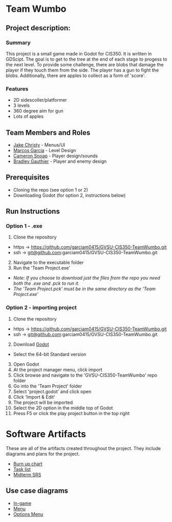 # Team Wumbo

## Project description:
### Summary
This project is a small game made in Godot for CIS350. It is written in GDScipt. The goal is to get to the tree at the end of each stage to progess to the next level. To provide some challenge, there are blobs that damage the player if they touch them from the side. The player has a gun to fight the blobs. Additionally, there are apples to collect as a form of 'score'.

### Features
* 2D sidescoller/platformer
* 3 levels
* 360 degree aim for gun
* Lots of apples

## Team Members and Roles

* [Jake Christy](https://github.com/christyJC/CIS350-HW2-Christy.git) - Menus/UI
* [Marcos Garcia](https://github.com/garciam0415/CIS350-HW2-Garcia.git) - Level Design
* [Cameron Snoap](https://github.com/snoapca/CIS350-HW2--Snoap-.git) - Player design/sounds 
* [Bradley Gauthier](https://github.com/Bradschmad/CIS350-HW2-Gauthier) - Player and enemy design

## Prerequisites
* Cloning the repo (see option 1 or 2)
* Downloading Godot (for option 2, instructions below)

## Run Instructions
### Option 1 - .exe
1. Clone the repository
* https -> https://github.com/garciam0415/GVSU-CIS350-TeamWumbo.git
* ssh -> git@github.com:garciam0415/GVSU-CIS350-TeamWumbo.git
2. Navigate to the executable folder
3. Run the 'Team Project.exe'
* *Note: If you choose to download just the files from the repo you need both the .exe and .pck to run it.*
* *The 'Team Project.pck' must be in the same directory as the 'Team Project.exe'*

### Option 2 - importing project
1. Clone the repository
* https -> https://github.com/garciam0415/GVSU-CIS350-TeamWumbo.git
* ssh -> git@github.com:garciam0415/GVSU-CIS350-TeamWumbo.git
2. Download [Godot](https://godotengine.org/download)
* Select the 64-bit Standard version
3. Open Godot
4. At the project manager menu, click import
5. Click browse and navigate to the 'GVSU-CIS350-TeamWumbo' repo folder
6. Go into the 'Team Project' folder 
7. Select 'project.godot' and click open
8. Click 'Import & Edit'
9. The project will be imported
10. Select the 2D option in the middle top of Godot
11. Press F5 or click the play project button in the top right

# Software Artifacts
These are all of the artifacts created throughout the project. They include diagrams and plans for the project.
* [Burn up chart](https://github.com/garciam0415/GVSU-CIS350-TeamWumbo/blob/master/docs/Burn%20up%20Chart.pdf)
* [Task list](https://github.com/garciam0415/GVSU-CIS350-TeamWumbo/blob/master/docs/task_list.md)
* [Midterm SRS](https://github.com/garciam0415/GVSU-CIS350-TeamWumbo/blob/master/docs/software_requirements_specification.md)
## Use case diagrams
* [In-game](https://github.com/garciam0415/GVSU-CIS350-TeamWumbo/blob/master/artifacts/use_case_diagrams/In-Game.pdf)
* [Menu](https://github.com/garciam0415/GVSU-CIS350-TeamWumbo/blob/master/artifacts/use_case_diagrams/MenuUseCase.pdf)
* [Options Menu](https://github.com/garciam0415/GVSU-CIS350-TeamWumbo/blob/master/artifacts/use_case_diagrams/usecase_options.pdf)
